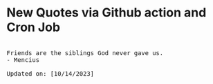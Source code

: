 # New Quotes via Github action and Cron Job

<pre>
<!-- #quote -->
Friends are the siblings God never gave us.
- Mencius

Updated on: [10/14/2023]
<!-- #quoteEnd -->
</pre>
